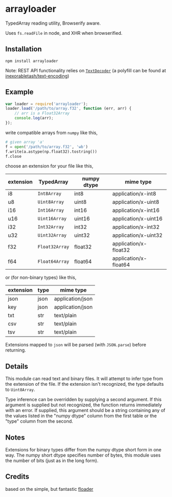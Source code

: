 # arrayloader

TypedArray reading utility, Browserify aware.

Uses `fs.readFile` in node, and XHR when browserified.

## Installation

	npm install arrayloader

Note: REST API functionality relies on [`TextDecoder`](https://caniuse.com/#feat=textencoder) (a polyfill can be found at [inexorabletash/text-encoding](https://github.com/inexorabletash/text-encoding))

## Example

```javascript
var loader = require('arrayloader');
loader.load('/path/to/array.f32', function (err, arr) {
	// arr is a Float32Array
	console.log(arr);
});
```

write compatible arrays from `numpy` like this,

```python
# given array 'a'
f = open('/path/to/array.f32', 'wb')
f.write(a.astype(np.float32).tostring())
f.close
```
choose an extension for your file like this,

extension | TypedArray | numpy dtype | mime type
---------|------------|--------------|-----
i8   | `Int8Array`  | int8 | application/x-int8
u8   | `Uint8Array` | uint8 | application/x-uint8
i16  | `Int16Array` | int16 | application/x-int16
u16  | `Uint16Array`| uint16 | application/x-uint16
i32  | `Int32Array` | int32 | application/x-int32
u32  | `Uint32Array` | uint32 | application/x-uint32
f32  | `Float32Array`| float32 | application/x-float32
f64  | `Float64Array` | float64 | application/x-float64

or (for non-binary types) like this,

extension | type | mime type
---------|-------|-----
json   | json | application/json
key   | json | application/json
txt  | str | text/plain
csv  | str | text/plain
tsv  | str | text/plain

Extensions mapped to `json` will be parsed (with `JSON.parse`) before
returning.

## Details
This module can read text and binary files. It will attempt to infer type from the extension of the file. If the extension isn't recognized, the type defaults to `Uint8Array`.

Type inference can be overridden by supplying a second argument. If this argument
is supplied but not recognized, the function returns immediately with an error. If supplied, this argument should be a string containing any of the values listed in the "numpy dtype" column from the first table or the "type" column from the second.

## Notes
Extensions for binary types differ from the numpy dtype short form in one way. The numpy short dtype specifies number of bytes, this module uses the number of bits (just as in the long form).

## Credits
based on the simple, but fantastic [floader](https://github.com/curvedmark/floader)
